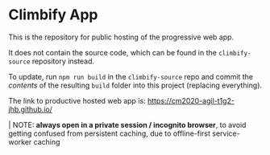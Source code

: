 # Climbify App

This is the repository for public hosting of the progressive web app. 

It does not contain the source code, which can be found in the `climbify-source` repository instead. 

To update, run `npm run build` in the `climbify-source` repo and commit the _contents_ of the resulting `build` folder into this project (replacing everything). 

The link to productive hosted web app is: https://cm2020-agil-t1g2-jhb.github.io/

| NOTE: __always open in a private session / incognito browser__, to avoid getting confused from persistent caching, due to offline-first service-worker caching
